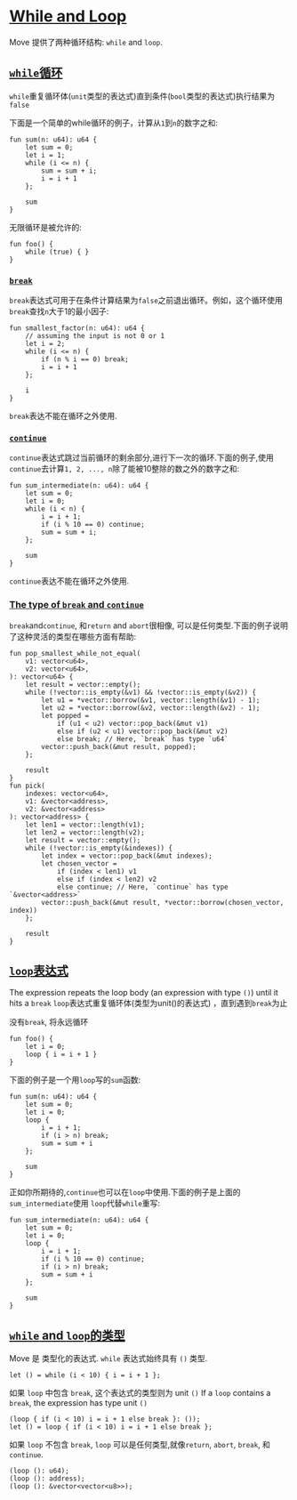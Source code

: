 # [While and Loop](https://move-language.github.io/move/loops.html#while-and-loop)

Move 提供了两种循环结构: `while` and `loop`.

## [`while`循环](https://move-language.github.io/move/loops.html#while-loops)

`while`重复循环体(`unit`类型的表达式)直到条件(`bool`类型的表达式)执行结果为`false`

下面是一个简单的while循环的例子，计算从`1`到`n`的数字之和:

```move
fun sum(n: u64): u64 {
    let sum = 0;
    let i = 1;
    while (i <= n) {
        sum = sum + i;
        i = i + 1
    };

    sum
}
```

无限循环是被允许的:

```move=
fun foo() {
    while (true) { }
}
```

### [`break`](https://move-language.github.io/move/loops.html#break)

`break`表达式可用于在条件计算结果为`false`之前退出循环。例如，这个循环使用`break`查找`n`大于1的最小因子:

```move
fun smallest_factor(n: u64): u64 {
    // assuming the input is not 0 or 1
    let i = 2;
    while (i <= n) {
        if (n % i == 0) break;
        i = i + 1
    };

    i
}
```

`break`表达不能在循环之外使用.

### [`continue`](https://move-language.github.io/move/loops.html#continue)

`continue`表达式跳过当前循环的剩余部分,进行下一次的循环.下面的例子,使用`continue`去计算`1, 2, ..., n`除了能被10整除的数之外的数字之和:

```move
fun sum_intermediate(n: u64): u64 {
    let sum = 0;
    let i = 0;
    while (i < n) {
        i = i + 1;
        if (i % 10 == 0) continue;
        sum = sum + i;
    };

    sum
}
```

`continue`表达不能在循环之外使用.

### [The type of `break` and `continue`](https://move-language.github.io/move/loops.html#the-type-of-break-and-continue)

`break`and`continue`, 和`return` and `abort`很相像, 可以是任何类型.下面的例子说明了这种灵活的类型在哪些方面有帮助:

```move
fun pop_smallest_while_not_equal(
    v1: vector<u64>,
    v2: vector<u64>,
): vector<u64> {
    let result = vector::empty();
    while (!vector::is_empty(&v1) && !vector::is_empty(&v2)) {
        let u1 = *vector::borrow(&v1, vector::length(&v1) - 1);
        let u2 = *vector::borrow(&v2, vector::length(&v2) - 1);
        let popped =
            if (u1 < u2) vector::pop_back(&mut v1)
            else if (u2 < u1) vector::pop_back(&mut v2)
            else break; // Here, `break` has type `u64`
        vector::push_back(&mut result, popped);
    };

    result
}
fun pick(
    indexes: vector<u64>,
    v1: &vector<address>,
    v2: &vector<address>
): vector<address> {
    let len1 = vector::length(v1);
    let len2 = vector::length(v2);
    let result = vector::empty();
    while (!vector::is_empty(&indexes)) {
        let index = vector::pop_back(&mut indexes);
        let chosen_vector =
            if (index < len1) v1
            else if (index < len2) v2
            else continue; // Here, `continue` has type `&vector<address>`
        vector::push_back(&mut result, *vector::borrow(chosen_vector, index))
    };

    result
}
```

## [`loop`表达式](https://move-language.github.io/move/loops.html#the-loop-expression)

The  expression repeats the loop body (an expression with type `()`) until it hits a `break`
`loop`表达式重复循环体(类型为unit()的表达式) ，直到遇到`break`为止

没有`break`, 将永远循环

```move
fun foo() {
    let i = 0;
    loop { i = i + 1 }
}
```

下面的例子是一个用`loop`写的`sum`函数:

```move
fun sum(n: u64): u64 {
    let sum = 0;
    let i = 0;
    loop {
        i = i + 1;
        if (i > n) break;
        sum = sum + i
    };

    sum
}
```

正如你所期待的,`continue`也可以在`loop`中使用.下面的例子是上面的`sum_intermediate`使用
`loop`代替`while`重写:

```move
fun sum_intermediate(n: u64): u64 {
    let sum = 0;
    let i = 0;
    loop {
        i = i + 1;
        if (i % 10 == 0) continue;
        if (i > n) break;
        sum = sum + i
    };

    sum
}
```

## [`while` and `loop`的类型](https://move-language.github.io/move/loops.html#the-type-of-while-and-loop)

Move 是 类型化的表达式. `while` 表达式始终具有 `()` 类型.

```move
let () = while (i < 10) { i = i + 1 };
```

如果 `loop` 中包含 `break`, 这个表达式的类型则为 unit `()`
If a `loop` contains a `break`, the expression has type unit `()`

```move
(loop { if (i < 10) i = i + 1 else break }: ());
let () = loop { if (i < 10) i = i + 1 else break };
```

如果 `loop` 不包含 `break`, `loop` 可以是任何类型,就像`return`, `abort`, `break`, 和 `continue`.

```move
(loop (): u64);
(loop (): address);
(loop (): &vector<vector<u8>>);
```

